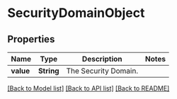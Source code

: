 # SecurityDomainObject

## Properties

Name | Type | Description | Notes
------------ | ------------- | ------------- | -------------
**value** | **String** | The Security Domain. | 

[[Back to Model list]](../README.md#documentation-for-models) [[Back to API list]](../README.md#documentation-for-api-endpoints) [[Back to README]](../README.md)


